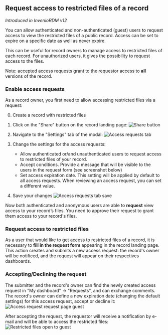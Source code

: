 ## Request access to restricted files of a record

_Introduced in InvenioRDM v12_

You can allow authenticated and non-authenticated (guest) users to request access to view the restricted files of a public record. Access can be set to expire on a specific date as well as never expire.

This can be useful for record owners to manage access to restricted files of each record. For unauthorized users, it gives the possibility to request access to the files.

Note: accepted access requests grant to the requestor access to **all** versions of the record.

### Enable access requests

As a record owner, you first need to allow accessing restricted files via a request:

0. Create a record with restricted files

1. Click on the "Share" button on the record landing page:
![Share button](../imgs/records/access_request_share_button.png)

2. Navigate to the "Settings" tab of the modal:
![Access requests tab](../imgs/records/access_requests_tab.png)

3. Change the settings for the access requests:

    * Allow authenticated or/and unauthenticated users to request access to restricted files of your record.
    * Accept conditions. Provide a message that will be visible to the users in the request form (see screenshot below)
    * Set access expiration date. This setting will be applied by default to all access requests. When reviewing an access request, you can set a different value.

4. Save your changes
![Access requests tab save](../imgs/records/access_requests_tab_save.png)

Now both authenticated and anonymous users are able to **request** view access to your record’s files. You need to approve their request to grant them access to your record's files.

### Request access to restricted files

As a user that would like to get access to restricted files of a record, it is necessary to **fill in the request form** appearing in the record landing page. This action creates and submits a new access request: the record's owner will be notificed, and the request will appear on their respectives dashboards.

### Accepting/Declining the request

The submitter and the record's owner can find the newly created access request in "My dashboard" -> "Requests", and can exchange comments. The record's owner can define a new expiration date (changing the default settings) for this access request, accept or decline it:
![Access request request page guest](../imgs/records/access_request_request_page_guest.png)

After accepting the request, the requestor will receive a notification by e-mail and will be able to access the restricted files:
![Restricted files open to guest](../imgs/records/restricted_files_open_to_guest.png)
